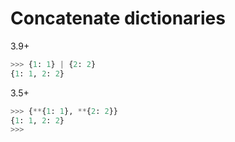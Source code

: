 # Concatenate dictionaries

3.9+

```python
>>> {1: 1} | {2: 2}
{1: 1, 2: 2}
```

3.5+

```python
>>> {**{1: 1}, **{2: 2}}
{1: 1, 2: 2}
>>>
```
